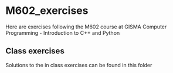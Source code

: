 # M602_exercises
Here are exercises following the M602 course at GISMA Computer Programming - Introduction to C++ and Python

## Class exercises
Solutions to the in class exercises can be found in this folder

